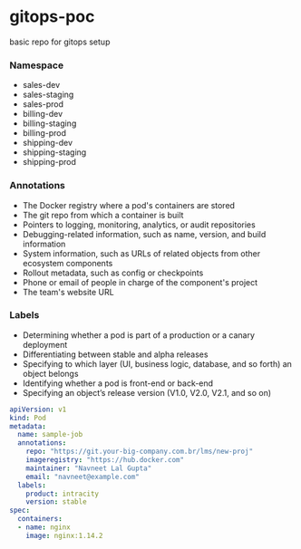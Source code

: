 # gitops-poc
basic repo for gitops setup

### Namespace

- sales-dev
- sales-staging
- sales-prod
- billing-dev
- billing-staging
- billing-prod
- shipping-dev
- shipping-staging
- shipping-prod

### Annotations 

- The Docker registry where a pod's containers are stored
- The git repo from which a container is built
- Pointers to logging, monitoring, analytics, or audit repositories
- Debugging-related information, such as name, version, and build information
- System information, such as URLs of related objects from other ecosystem components
- Rollout metadata, such as config or checkpoints
- Phone or email of people in charge of the component's project
- The team's website URL

### Labels


- Determining whether a pod is part of a production or a canary deployment
- Differentiating between stable and alpha releases
- Specifying to which layer (UI, business logic, database, and so forth) an object belongs
- Identifying whether a pod is front-end or back-end
- Specifying an object’s release version (V1.0, V2.0, V2.1, and so on)


```yml
apiVersion: v1
kind: Pod
metadata:
  name: sample-job
  annotations:
    repo: "https://git.your-big-company.com.br/lms/new-proj"
    imageregistry: "https://hub.docker.com"
    maintainer: "Navneet Lal Gupta"
    email: "navneet@example.com"
  labels:
    product: intracity
    version: stable
spec:
  containers:
  - name: nginx
    image: nginx:1.14.2
```